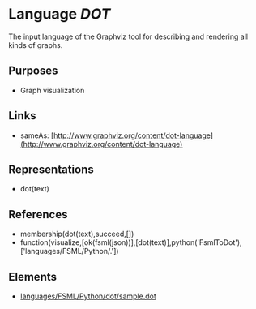 # Language _DOT_
The input language of the Graphviz tool for describing and rendering all kinds of graphs.

## Purposes
* Graph visualization

## Links
* sameAs: [http://www.graphviz.org/content/dot-language](http://www.graphviz.org/content/dot-language)

## Representations
* dot(text)

## References
* membership(dot(text),succeed,[])
* function(visualize,[ok(fsml(json))],[dot(text)],python('FsmlToDot'),['languages/FSML/Python/.'])

## Elements
* [languages/FSML/Python/dot/sample.dot](../../languages/FSML/Python/dot/sample.dot)

